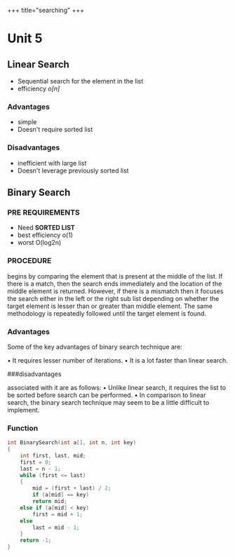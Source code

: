+++
title="searching"
+++
# Unit 5

## Linear Search

- Sequential search for the element in the list
- efficiency _o[n]_

### Advantages

- simple
- Doesn't require sorted list

### Disadvantages

- inefficient with large list
- Doesn't leverage previously sorted list

## Binary Search

### PRE REQUIREMENTS

- Need **SORTED LIST**
- best efficiency o(1)
- worst O(log2n)

### PROCEDURE

begins
by comparing the element that is present at the middle of the list. If there is a match, then the
search ends immediately and the location of the middle element is returned. However, if there
is a mismatch then it focuses the search either in the left or the right sub list depending on
whether the target element is lesser than or greater than middle element. The same
methodology is repeatedly followed until the target element is found.

### Advantages

Some of the key advantages of binary search technique are:

• It requires lesser number of iterations.
• It is a lot faster than linear search.

###disadvantages

associated with it are as follows:
• Unlike linear search, it requires the list to be sorted before search can be performed.
• In comparison to linear search, the binary search technique may seem to be a little
difficult to implement.

### Function

```c
int BinarySearch(int a[], int n, int key)
{
    int first, last, mid;
    first = 0;
    last = n - 1;
    while (first <= last)
    {
        mid = (first + last) / 2;
        if (a[mid] == key)
        return mid;
    else if (a[mid] < key)
        first = mid + 1;
    else
        last = mid - 1;
    }
    return -1;
}
```
